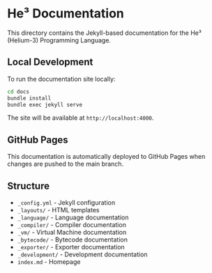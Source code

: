 # He³ Documentation

This directory contains the Jekyll-based documentation for the He³ (Helium-3) Programming Language.

## Local Development

To run the documentation site locally:

```bash
cd docs
bundle install
bundle exec jekyll serve
```

The site will be available at `http://localhost:4000`.

## GitHub Pages

This documentation is automatically deployed to GitHub Pages when changes are pushed to the main branch.

## Structure

- `_config.yml` - Jekyll configuration
- `_layouts/` - HTML templates
- `_language/` - Language documentation
- `_compiler/` - Compiler documentation  
- `_vm/` - Virtual Machine documentation
- `_bytecode/` - Bytecode documentation
- `_exporter/` - Exporter documentation
- `_development/` - Development documentation
- `index.md` - Homepage